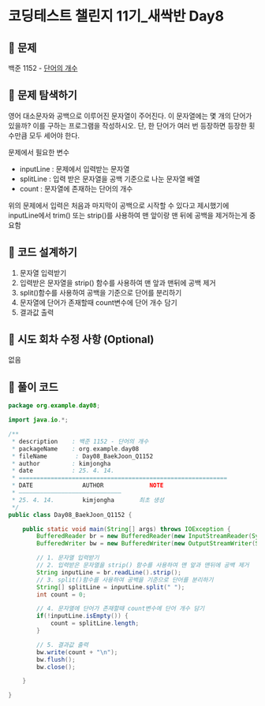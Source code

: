 # 코딩테스트 챌린지 11기_새싹반 Day8

## 📌 문제
백준 1152 - [단어의 개수](https://www.acmicpc.net/problem/1152)

## 📌 문제 탐색하기
영어 대소문자와 공백으로 이루어진 문자열이 주어진다. 이 문자열에는 몇 개의 단어가 있을까? 이를 구하는 프로그램을 작성하시오. 단, 한 단어가 여러 번 등장하면 등장한 횟수만큼 모두 세어야 한다.

문제에서 필요한 변수
- inputLine : 문제에서 입력받는 문자열
- splitLine : 입력 받은 문자열을 공백 기준으로 나눈 문자열 배열
- count : 문자열에 존재하는 단어의 개수

위의 문제에서 입력은 처음과 마지막이 공백으로 시작할 수 있다고 제시했기에 inputLine에서 trim() 또는 strip()를 사용하여 맨 앞이랑 맨 뒤에 공백을 제거하는게 중요함

## 📌 코드 설계하기
1. 문자열 입력받기
2. 입력받은 문자열을 strip() 함수를 사용하여 맨 앞과 맨뒤에 공백 제거
3. split()함수를 사용하여 공백을 기준으로 단어를 분리하기
4. 문자열에 단어가 존재할때 count변수에 단어 개수 담기
5. 결과값 출력

## 📌 시도 회차 수정 사항 (Optional)
없음

## 📌 풀이 코드
```java
package org.example.day08;

import java.io.*;

/**
 * description    : 백준 1152 - 단어의 개수
 * packageName    : org.example.day08
 * fileName        : Day08_BaekJoon_Q1152
 * author         : kimjongha
 * date           : 25. 4. 14.
 * ===========================================================
 * DATE              AUTHOR             NOTE
 * —————————————————————————————
 * 25. 4. 14.        kimjongha       최초 생성
 */
public class Day08_BaekJoon_Q1152 {

    public static void main(String[] args) throws IOException {
        BufferedReader br = new BufferedReader(new InputStreamReader(System.in));
        BufferedWriter bw = new BufferedWriter(new OutputStreamWriter(System.out));

        // 1. 문자열 입력받기
        // 2. 입력받은 문자열을 strip() 함수를 사용하여 맨 앞과 맨뒤에 공백 제거
        String inputLine = br.readLine().strip();
        // 3. split()함수를 사용하여 공백을 기준으로 단어를 분리하기
        String[] splitLine = inputLine.split(" ");
        int count = 0;

        // 4. 문자열에 단어가 존재할때 count변수에 단어 개수 담기
        if(!inputLine.isEmpty()) {
            count = splitLine.length;
        }

        // 5. 결과값 출력
        bw.write(count + "\n");
        bw.flush();
        bw.close();

    }

}



